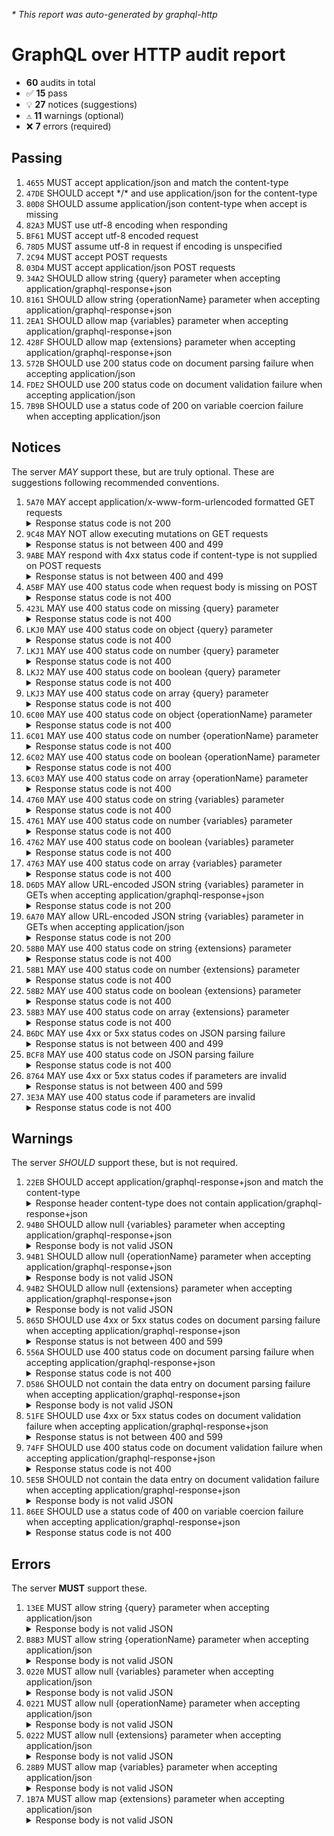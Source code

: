 <i>* This report was auto-generated by graphql-http</i>

<h1>GraphQL over HTTP audit report</h1>

<ul>
<li><b>60</b> audits in total</li>
<li><span style="font-family: monospace">✅</span> <b>15</b> pass</li>
<li><span style="font-family: monospace">💡</span> <b>27</b> notices (suggestions)</li>
<li><span style="font-family: monospace">⚠️</span> <b>11</b> warnings (optional)</li>
<li><span style="font-family: monospace">❌</span> <b>7</b> errors (required)</li>
</ul>

<h2>Passing</h2>
<ol>
<li><code>4655</code> MUST accept application/json and match the content-type</li>
<li><code>47DE</code> SHOULD accept */* and use application/json for the content-type</li>
<li><code>80D8</code> SHOULD assume application/json content-type when accept is missing</li>
<li><code>82A3</code> MUST use utf-8 encoding when responding</li>
<li><code>BF61</code> MUST accept utf-8 encoded request</li>
<li><code>78D5</code> MUST assume utf-8 in request if encoding is unspecified</li>
<li><code>2C94</code> MUST accept POST requests</li>
<li><code>03D4</code> MUST accept application/json POST requests</li>
<li><code>34A2</code> SHOULD allow string {query} parameter when accepting application/graphql-response+json</li>
<li><code>8161</code> SHOULD allow string {operationName} parameter when accepting application/graphql-response+json</li>
<li><code>2EA1</code> SHOULD allow map {variables} parameter when accepting application/graphql-response+json</li>
<li><code>428F</code> SHOULD allow map {extensions} parameter when accepting application/graphql-response+json</li>
<li><code>572B</code> SHOULD use 200 status code on document parsing failure when accepting application/json</li>
<li><code>FDE2</code> SHOULD use 200 status code on document validation failure when accepting application/json</li>
<li><code>7B9B</code> SHOULD use a status code of 200 on variable coercion failure when accepting application/json</li>
</ol>

<h2>Notices</h2>
The server <i>MAY</i> support these, but are truly optional. These are suggestions following recommended conventions.
<ol>
<li><code>5A70</code> MAY accept application/x-www-form-urlencoded formatted GET requests
<details>
<summary>Response status code is not 200</summary>
<pre><code class="lang-json">{
  "statusText": "Server Error",
  "status": 500,
  "headers": {
    "server": "Jetty(11.0.20)",
    "date": "<timestamp>",
    "content-type": "text/html;charset=iso-8859-1",
    "content-length": "4146",
    "connection": "close",
    "cache-control": "must-revalidate,no-cache,no-store"
  },
  "body": "<html omitted>"
}
</code></pre>
</details>
</li>
<li><code>9C48</code> MAY NOT allow executing mutations on GET requests
<details>
<summary>Response status is not between 400 and 499</summary>
<pre><code class="lang-json">{
  "statusText": "Server Error",
  "status": 500,
  "headers": {
    "server": "Jetty(11.0.20)",
    "date": "<timestamp>",
    "connection": "close",
    "cache-control": "must-revalidate,no-cache,no-store"
  },
  "body": null
}
</code></pre>
</details>
</li>
<li><code>9ABE</code> MAY respond with 4xx status code if content-type is not supplied on POST requests
<details>
<summary>Response status is not between 400 and 499</summary>
<pre><code class="lang-json">{
  "statusText": "OK",
  "status": 200,
  "headers": {
    "server": "Jetty(11.0.20)",
    "date": "<timestamp>",
    "content-type": "application/json",
    "content-length": "0"
  },
  "body": null
}
</code></pre>
</details>
</li>
<li><code>A5BF</code> MAY use 400 status code when request body is missing on POST
<details>
<summary>Response status code is not 400</summary>
<pre><code class="lang-json">{
  "statusText": "OK",
  "status": 200,
  "headers": {
    "server": "Jetty(11.0.20)",
    "date": "<timestamp>",
    "content-type": "application/json",
    "content-length": "0"
  },
  "body": null
}
</code></pre>
</details>
</li>
<li><code>423L</code> MAY use 400 status code on missing {query} parameter
<details>
<summary>Response status code is not 400</summary>
<pre><code class="lang-json">{
  "statusText": "OK",
  "status": 200,
  "headers": {
    "server": "Jetty(11.0.20)",
    "date": "<timestamp>",
    "content-type": "application/json",
    "content-length": "0"
  },
  "body": null
}
</code></pre>
</details>
</li>
<li><code>LKJ0</code> MAY use 400 status code on object {query} parameter
<details>
<summary>Response status code is not 400</summary>
<pre><code class="lang-json">{
  "statusText": "OK",
  "status": 200,
  "headers": {
    "server": "Jetty(11.0.20)",
    "date": "<timestamp>",
    "content-type": "application/json",
    "content-length": "0"
  },
  "body": null
}
</code></pre>
</details>
</li>
<li><code>LKJ1</code> MAY use 400 status code on number {query} parameter
<details>
<summary>Response status code is not 400</summary>
<pre><code class="lang-json">{
  "statusText": "OK",
  "status": 200,
  "headers": {
    "server": "Jetty(11.0.20)",
    "date": "<timestamp>",
    "content-type": "application/json",
    "content-length": "0"
  },
  "body": null
}
</code></pre>
</details>
</li>
<li><code>LKJ2</code> MAY use 400 status code on boolean {query} parameter
<details>
<summary>Response status code is not 400</summary>
<pre><code class="lang-json">{
  "statusText": "OK",
  "status": 200,
  "headers": {
    "server": "Jetty(11.0.20)",
    "date": "<timestamp>",
    "content-type": "application/json",
    "content-length": "0"
  },
  "body": null
}
</code></pre>
</details>
</li>
<li><code>LKJ3</code> MAY use 400 status code on array {query} parameter
<details>
<summary>Response status code is not 400</summary>
<pre><code class="lang-json">{
  "statusText": "OK",
  "status": 200,
  "headers": {
    "server": "Jetty(11.0.20)",
    "date": "<timestamp>",
    "content-type": "application/json",
    "content-length": "0"
  },
  "body": null
}
</code></pre>
</details>
</li>
<li><code>6C00</code> MAY use 400 status code on object {operationName} parameter
<details>
<summary>Response status code is not 400</summary>
<pre><code class="lang-json">{
  "statusText": "OK",
  "status": 200,
  "headers": {
    "server": "Jetty(11.0.20)",
    "date": "<timestamp>",
    "content-type": "application/json",
    "content-length": "0"
  },
  "body": null
}
</code></pre>
</details>
</li>
<li><code>6C01</code> MAY use 400 status code on number {operationName} parameter
<details>
<summary>Response status code is not 400</summary>
<pre><code class="lang-json">{
  "statusText": "OK",
  "status": 200,
  "headers": {
    "server": "Jetty(11.0.20)",
    "date": "<timestamp>",
    "content-type": "application/json",
    "content-length": "0"
  },
  "body": null
}
</code></pre>
</details>
</li>
<li><code>6C02</code> MAY use 400 status code on boolean {operationName} parameter
<details>
<summary>Response status code is not 400</summary>
<pre><code class="lang-json">{
  "statusText": "OK",
  "status": 200,
  "headers": {
    "server": "Jetty(11.0.20)",
    "date": "<timestamp>",
    "content-type": "application/json",
    "content-length": "0"
  },
  "body": null
}
</code></pre>
</details>
</li>
<li><code>6C03</code> MAY use 400 status code on array {operationName} parameter
<details>
<summary>Response status code is not 400</summary>
<pre><code class="lang-json">{
  "statusText": "OK",
  "status": 200,
  "headers": {
    "server": "Jetty(11.0.20)",
    "date": "<timestamp>",
    "content-type": "application/json",
    "content-length": "0"
  },
  "body": null
}
</code></pre>
</details>
</li>
<li><code>4760</code> MAY use 400 status code on string {variables} parameter
<details>
<summary>Response status code is not 400</summary>
<pre><code class="lang-json">{
  "statusText": "OK",
  "status": 200,
  "headers": {
    "server": "Jetty(11.0.20)",
    "date": "<timestamp>",
    "content-type": "application/json",
    "content-length": "0"
  },
  "body": null
}
</code></pre>
</details>
</li>
<li><code>4761</code> MAY use 400 status code on number {variables} parameter
<details>
<summary>Response status code is not 400</summary>
<pre><code class="lang-json">{
  "statusText": "OK",
  "status": 200,
  "headers": {
    "server": "Jetty(11.0.20)",
    "date": "<timestamp>",
    "content-type": "application/json",
    "content-length": "0"
  },
  "body": null
}
</code></pre>
</details>
</li>
<li><code>4762</code> MAY use 400 status code on boolean {variables} parameter
<details>
<summary>Response status code is not 400</summary>
<pre><code class="lang-json">{
  "statusText": "OK",
  "status": 200,
  "headers": {
    "server": "Jetty(11.0.20)",
    "date": "<timestamp>",
    "content-type": "application/json",
    "content-length": "0"
  },
  "body": null
}
</code></pre>
</details>
</li>
<li><code>4763</code> MAY use 400 status code on array {variables} parameter
<details>
<summary>Response status code is not 400</summary>
<pre><code class="lang-json">{
  "statusText": "OK",
  "status": 200,
  "headers": {
    "server": "Jetty(11.0.20)",
    "date": "<timestamp>",
    "content-type": "application/json",
    "content-length": "0"
  },
  "body": null
}
</code></pre>
</details>
</li>
<li><code>D6D5</code> MAY allow URL-encoded JSON string {variables} parameter in GETs when accepting application/graphql-response+json
<details>
<summary>Response status code is not 200</summary>
<pre><code class="lang-json">{
  "statusText": "Server Error",
  "status": 500,
  "headers": {
    "server": "Jetty(11.0.20)",
    "date": "<timestamp>",
    "connection": "close",
    "cache-control": "must-revalidate,no-cache,no-store"
  },
  "body": null
}
</code></pre>
</details>
</li>
<li><code>6A70</code> MAY allow URL-encoded JSON string {variables} parameter in GETs when accepting application/json
<details>
<summary>Response status code is not 200</summary>
<pre><code class="lang-json">{
  "statusText": "Server Error",
  "status": 500,
  "headers": {
    "server": "Jetty(11.0.20)",
    "date": "<timestamp>",
    "content-type": "application/json",
    "content-length": "256",
    "connection": "close",
    "cache-control": "must-revalidate,no-cache,no-store"
  },
  "body": {
    "url": "/graphql",
    "status": "500",
    "servlet": "org.eclipse.jetty.servlet.ServletHandler$Default404Servlet-4a65a1a9",
    "message": "java.lang.AssertionError: Assert failed: (string? query)",
    "cause0": "java.lang.AssertionError: Assert failed: (string? query)"
  }
}
</code></pre>
</details>
</li>
<li><code>58B0</code> MAY use 400 status code on string {extensions} parameter
<details>
<summary>Response status code is not 400</summary>
<pre><code class="lang-json">{
  "statusText": "OK",
  "status": 200,
  "headers": {
    "server": "Jetty(11.0.20)",
    "date": "<timestamp>",
    "content-type": "application/json",
    "content-length": "0"
  },
  "body": null
}
</code></pre>
</details>
</li>
<li><code>58B1</code> MAY use 400 status code on number {extensions} parameter
<details>
<summary>Response status code is not 400</summary>
<pre><code class="lang-json">{
  "statusText": "OK",
  "status": 200,
  "headers": {
    "server": "Jetty(11.0.20)",
    "date": "<timestamp>",
    "content-type": "application/json",
    "content-length": "0"
  },
  "body": null
}
</code></pre>
</details>
</li>
<li><code>58B2</code> MAY use 400 status code on boolean {extensions} parameter
<details>
<summary>Response status code is not 400</summary>
<pre><code class="lang-json">{
  "statusText": "OK",
  "status": 200,
  "headers": {
    "server": "Jetty(11.0.20)",
    "date": "<timestamp>",
    "content-type": "application/json",
    "content-length": "0"
  },
  "body": null
}
</code></pre>
</details>
</li>
<li><code>58B3</code> MAY use 400 status code on array {extensions} parameter
<details>
<summary>Response status code is not 400</summary>
<pre><code class="lang-json">{
  "statusText": "OK",
  "status": 200,
  "headers": {
    "server": "Jetty(11.0.20)",
    "date": "<timestamp>",
    "content-type": "application/json",
    "content-length": "0"
  },
  "body": null
}
</code></pre>
</details>
</li>
<li><code>B6DC</code> MAY use 4xx or 5xx status codes on JSON parsing failure
<details>
<summary>Response status is not between 400 and 499</summary>
<pre><code class="lang-json">{
  "statusText": "Server Error",
  "status": 500,
  "headers": {
    "server": "Jetty(11.0.20)",
    "date": "<timestamp>",
    "connection": "close"
  },
  "body": null
}
</code></pre>
</details>
</li>
<li><code>BCF8</code> MAY use 400 status code on JSON parsing failure
<details>
<summary>Response status code is not 400</summary>
<pre><code class="lang-json">{
  "statusText": "Server Error",
  "status": 500,
  "headers": {
    "server": "Jetty(11.0.20)",
    "date": "<timestamp>",
    "content-type": "text/html;charset=iso-8859-1",
    "content-length": "26136",
    "connection": "close"
  },
  "body": "<html omitted>"
}
</code></pre>
</details>
</li>
<li><code>8764</code> MAY use 4xx or 5xx status codes if parameters are invalid
<details>
<summary>Response status is not between 400 and 599</summary>
<pre><code class="lang-json">{
  "statusText": "OK",
  "status": 200,
  "headers": {
    "server": "Jetty(11.0.20)",
    "date": "<timestamp>",
    "content-type": "application/json",
    "content-length": "0"
  },
  "body": null
}
</code></pre>
</details>
</li>
<li><code>3E3A</code> MAY use 400 status code if parameters are invalid
<details>
<summary>Response status code is not 400</summary>
<pre><code class="lang-json">{
  "statusText": "OK",
  "status": 200,
  "headers": {
    "server": "Jetty(11.0.20)",
    "date": "<timestamp>",
    "content-type": "application/json",
    "content-length": "0"
  },
  "body": null
}
</code></pre>
</details>
</li>
</ol>

<h2>Warnings</h2>
The server <i>SHOULD</i> support these, but is not required.
<ol>
<li><code>22EB</code> SHOULD accept application/graphql-response+json and match the content-type
<details>
<summary>Response header content-type does not contain application/graphql-response+json</summary>
<pre><code class="lang-json">{
  "statusText": "OK",
  "status": 200,
  "headers": {
    "server": "Jetty(11.0.20)",
    "date": "<timestamp>",
    "content-type": "application/json",
    "content-length": "0"
  },
  "body": null
}
</code></pre>
</details>
</li>
<li><code>94B0</code> SHOULD allow null {variables} parameter when accepting application/graphql-response+json
<details>
<summary>Response body is not valid JSON</summary>
<pre><code class="lang-json">{
  "statusText": "OK",
  "status": 200,
  "headers": {
    "server": "Jetty(11.0.20)",
    "date": "<timestamp>",
    "content-type": "application/json",
    "content-length": "0"
  },
  "body": null
}
</code></pre>
</details>
</li>
<li><code>94B1</code> SHOULD allow null {operationName} parameter when accepting application/graphql-response+json
<details>
<summary>Response body is not valid JSON</summary>
<pre><code class="lang-json">{
  "statusText": "OK",
  "status": 200,
  "headers": {
    "server": "Jetty(11.0.20)",
    "date": "<timestamp>",
    "content-type": "application/json",
    "content-length": "0"
  },
  "body": null
}
</code></pre>
</details>
</li>
<li><code>94B2</code> SHOULD allow null {extensions} parameter when accepting application/graphql-response+json
<details>
<summary>Response body is not valid JSON</summary>
<pre><code class="lang-json">{
  "statusText": "OK",
  "status": 200,
  "headers": {
    "server": "Jetty(11.0.20)",
    "date": "<timestamp>",
    "content-type": "application/json",
    "content-length": "0"
  },
  "body": null
}
</code></pre>
</details>
</li>
<li><code>865D</code> SHOULD use 4xx or 5xx status codes on document parsing failure when accepting application/graphql-response+json
<details>
<summary>Response status is not between 400 and 599</summary>
<pre><code class="lang-json">{
  "statusText": "OK",
  "status": 200,
  "headers": {
    "server": "Jetty(11.0.20)",
    "date": "<timestamp>",
    "content-type": "application/json",
    "content-length": "0"
  },
  "body": null
}
</code></pre>
</details>
</li>
<li><code>556A</code> SHOULD use 400 status code on document parsing failure when accepting application/graphql-response+json
<details>
<summary>Response status code is not 400</summary>
<pre><code class="lang-json">{
  "statusText": "OK",
  "status": 200,
  "headers": {
    "server": "Jetty(11.0.20)",
    "date": "<timestamp>",
    "content-type": "application/json",
    "content-length": "0"
  },
  "body": null
}
</code></pre>
</details>
</li>
<li><code>D586</code> SHOULD not contain the data entry on document parsing failure when accepting application/graphql-response+json
<details>
<summary>Response body is not valid JSON</summary>
<pre><code class="lang-json">{
  "statusText": "OK",
  "status": 200,
  "headers": {
    "server": "Jetty(11.0.20)",
    "date": "<timestamp>",
    "content-type": "application/json",
    "content-length": "0"
  },
  "body": null
}
</code></pre>
</details>
</li>
<li><code>51FE</code> SHOULD use 4xx or 5xx status codes on document validation failure when accepting application/graphql-response+json
<details>
<summary>Response status is not between 400 and 599</summary>
<pre><code class="lang-json">{
  "statusText": "OK",
  "status": 200,
  "headers": {
    "server": "Jetty(11.0.20)",
    "date": "<timestamp>",
    "content-type": "application/json",
    "content-length": "0"
  },
  "body": null
}
</code></pre>
</details>
</li>
<li><code>74FF</code> SHOULD use 400 status code on document validation failure when accepting application/graphql-response+json
<details>
<summary>Response status code is not 400</summary>
<pre><code class="lang-json">{
  "statusText": "OK",
  "status": 200,
  "headers": {
    "server": "Jetty(11.0.20)",
    "date": "<timestamp>",
    "content-type": "application/json",
    "content-length": "0"
  },
  "body": null
}
</code></pre>
</details>
</li>
<li><code>5E5B</code> SHOULD not contain the data entry on document validation failure when accepting application/graphql-response+json
<details>
<summary>Response body is not valid JSON</summary>
<pre><code class="lang-json">{
  "statusText": "OK",
  "status": 200,
  "headers": {
    "server": "Jetty(11.0.20)",
    "date": "<timestamp>",
    "content-type": "application/json",
    "content-length": "0"
  },
  "body": null
}
</code></pre>
</details>
</li>
<li><code>86EE</code> SHOULD use a status code of 400 on variable coercion failure when accepting application/graphql-response+json
<details>
<summary>Response status code is not 400</summary>
<pre><code class="lang-json">{
  "statusText": "OK",
  "status": 200,
  "headers": {
    "server": "Jetty(11.0.20)",
    "date": "<timestamp>",
    "content-type": "application/json",
    "content-length": "0"
  },
  "body": null
}
</code></pre>
</details>
</li>
</ol>

<h2>Errors</h2>
The server <b>MUST</b> support these.
<ol>
<li><code>13EE</code> MUST allow string {query} parameter when accepting application/json
<details>
<summary>Response body is not valid JSON</summary>
<pre><code class="lang-json">{
  "statusText": "OK",
  "status": 200,
  "headers": {
    "server": "Jetty(11.0.20)",
    "date": "<timestamp>",
    "content-type": "application/json",
    "content-length": "0"
  },
  "body": null
}
</code></pre>
</details>
</li>
<li><code>B8B3</code> MUST allow string {operationName} parameter when accepting application/json
<details>
<summary>Response body is not valid JSON</summary>
<pre><code class="lang-json">{
  "statusText": "OK",
  "status": 200,
  "headers": {
    "server": "Jetty(11.0.20)",
    "date": "<timestamp>",
    "content-type": "application/json",
    "content-length": "0"
  },
  "body": null
}
</code></pre>
</details>
</li>
<li><code>0220</code> MUST allow null {variables} parameter when accepting application/json
<details>
<summary>Response body is not valid JSON</summary>
<pre><code class="lang-json">{
  "statusText": "OK",
  "status": 200,
  "headers": {
    "server": "Jetty(11.0.20)",
    "date": "<timestamp>",
    "content-type": "application/json",
    "content-length": "0"
  },
  "body": null
}
</code></pre>
</details>
</li>
<li><code>0221</code> MUST allow null {operationName} parameter when accepting application/json
<details>
<summary>Response body is not valid JSON</summary>
<pre><code class="lang-json">{
  "statusText": "OK",
  "status": 200,
  "headers": {
    "server": "Jetty(11.0.20)",
    "date": "<timestamp>",
    "content-type": "application/json",
    "content-length": "0"
  },
  "body": null
}
</code></pre>
</details>
</li>
<li><code>0222</code> MUST allow null {extensions} parameter when accepting application/json
<details>
<summary>Response body is not valid JSON</summary>
<pre><code class="lang-json">{
  "statusText": "OK",
  "status": 200,
  "headers": {
    "server": "Jetty(11.0.20)",
    "date": "<timestamp>",
    "content-type": "application/json",
    "content-length": "0"
  },
  "body": null
}
</code></pre>
</details>
</li>
<li><code>28B9</code> MUST allow map {variables} parameter when accepting application/json
<details>
<summary>Response body is not valid JSON</summary>
<pre><code class="lang-json">{
  "statusText": "OK",
  "status": 200,
  "headers": {
    "server": "Jetty(11.0.20)",
    "date": "<timestamp>",
    "content-type": "application/json",
    "content-length": "0"
  },
  "body": null
}
</code></pre>
</details>
</li>
<li><code>1B7A</code> MUST allow map {extensions} parameter when accepting application/json
<details>
<summary>Response body is not valid JSON</summary>
<pre><code class="lang-json">{
  "statusText": "OK",
  "status": 200,
  "headers": {
    "server": "Jetty(11.0.20)",
    "date": "<timestamp>",
    "content-type": "application/json",
    "content-length": "0"
  },
  "body": null
}
</code></pre>
</details>
</li>
</ol>
